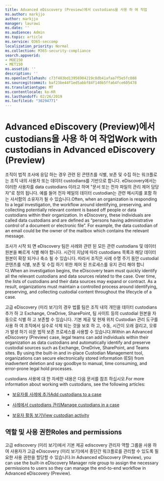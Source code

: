 ```yaml
---
title: Advanced eDiscovery (Preview)에서 custodians을 사용 하 여 작업
ms.author: markjjo
author: markjjo
manager: laurawi
ms.date: ''
ms.audience: Admin
ms.topic: article
ms.service: O365-seccomp
localization_priority: Normal
ms.collection: M365-security-compliance
search.appverid:
- MOE150
- MET150
ms.assetid: ''
description: ''
ms.openlocfilehash: c73f403bd13956904219c8db41afaa7f5e5fc088
ms.sourcegitcommit: baf23be44f1ed5abbf84f140b5ffa64fce605478
ms.translationtype: MT
ms.contentlocale: ko-KR
ms.lasthandoff: 02/26/2019
ms.locfileid: "30294771"
---
```

# <a name="work-with-custodians-in-advanced-ediscovery-preview"></a><span data-ttu-id="12a46-102">Advanced eDiscovery (Preview)에서 custodians을 사용 하 여 작업</span><span class="sxs-lookup"><span data-stu-id="12a46-102">Work with custodians in Advanced eDiscovery (Preview)</span></span>

<span data-ttu-id="12a46-p101">조직이 법적 조사에 응답 하는 경우 관련 된 콘텐츠를 식별, 보존 및 수집 하는 워크플로는 조직 내의 사용자 또는 데이터 custodians를 기반으로 합니다. eDiscovery에서는 이러한 사용자를 data custodians 이라고 하며 "문서 또는 전자 파일의 관리 제어 담당자"로 정의 됩니다. 예를 들어 전자 메일의 데이터 custodian는 관련 메시지를 포함 하는 사서함의 소유자가 될 수 있습니다.</span><span class="sxs-lookup"><span data-stu-id="12a46-p101">Often, when an organization is responding to a legal investigation, the workflow around identifying, preserving, and collecting potentially relevant content is based off people or data custodians within their organization. In eDiscovery, these individuals are called data custodians and are defined as “persons having administrative control of a document or electronic file”. For example, the data custodian of an email could be the owner of the mailbox which contains the relevant message.</span></span>  

<span data-ttu-id="12a46-p102">조사가 시작 되 면 eDiscovery 팀은 사례와 관련 된 모든 관련 custodians 및 데이터 원본을 빠르게 식별 해야 합니다. 시간이 지남에 따라 custodians 목록과 해당 데이터 원본이 확장 되거나 축소 될 수 있습니다. 따라서 조직은 사례 수명 주기 동안 custodial 콘텐츠를 식별, 보존 및 수집 하기 위한 제어 된 프로세스를 유지 관리 해야 합니다.</span><span class="sxs-lookup"><span data-stu-id="12a46-p102">When an investigation begins, the eDiscovery team must quickly identify all the relevant custodians and data sources related to the case. Over time, the lists of custodians and their data sources may expand or contract. As a result, organizations must maintain a controlled process around identifying, preserving, and collecting custodial content throughout the lifecycle of a case.</span></span>

<span data-ttu-id="12a46-p103">고급 eDiscovery (미리 보기)의 경우 법률 팀은 조직 내의 개인을 데이터 custodians 추가 하 고 Exchange, OneDrive, SharePoint, 팀 사이트 등의 custodial 원본을 자동으로 식별 하 고 보존할 수 있습니다. 기본 제공 및 현재 위치 Custodian 관리 도구를 사용 하 여 조직에서 실수로 삭제 되는 것을 보호 하 고, 수동, 시간이 오래 걸리고, 오류가 발생 하기 쉬운 법적 보존 프로세스를 사용할 수 있습니다.</span><span class="sxs-lookup"><span data-stu-id="12a46-p103">Within an Advanced eDiscovery (Preview) case, legal teams can add individuals within their organization as data custodians and automatically identify and preserve custodial sources such as Exchange, OneDrive, SharePoint, and Teams sites. By using the built-in and in-place Custodian Management tool, organizations can secure electronically stored information (ESI) from inadvertent deletion and say goodbye to manual, time consuming, and error-prone legal hold processes.</span></span> 

<span data-ttu-id="12a46-111">custodians 사용에 대 한 자세한 내용은 다음 문서를 참조 하십시오.</span><span class="sxs-lookup"><span data-stu-id="12a46-111">For more information about working with custodians, see the following articles:</span></span> 

- [<span data-ttu-id="12a46-112">보유자를 사례에 추가</span><span class="sxs-lookup"><span data-stu-id="12a46-112">Add custodians to a case</span></span>](add-custodians-to-case.md)

- [<span data-ttu-id="12a46-113">사례에서 custodians 관리</span><span class="sxs-lookup"><span data-stu-id="12a46-113">Manage custodians in a case</span></span>](manage-new-custodians.md)

- [<span data-ttu-id="12a46-114">보유자 활동 보기</span><span class="sxs-lookup"><span data-stu-id="12a46-114">View custodian activity</span></span>](view-custodian-activity.md)

## <a name="roles-and-permissions"></a><span data-ttu-id="12a46-115">역할 및 사용 권한</span><span class="sxs-lookup"><span data-stu-id="12a46-115">Roles and permissions</span></span>

<span data-ttu-id="12a46-116">고급 ediscovery (미리 보기)에서 기본 제공 ediscovery 관리자 역할 그룹을 사용 하 여 사용자가 고급 eDiscovery (미리 보기)에서 종단간 워크플로를 관리할 수 있도록 필요한 사용 권한을 할당할 수 있습니다.</span><span class="sxs-lookup"><span data-stu-id="12a46-116">In Advanced eDiscovery (Preview), you can use the built-in eDiscovery Manager role group to assign the necessary permissions to users so they can manage the end-to-end workflow in Advanced eDiscovery (Preview).</span></span>

